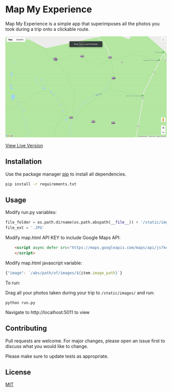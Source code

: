 # Map My Experience

Map My Experience is a simple app that superimposes all the photos you took during a trip onto a clickable route.

![Mockup](https://raw.githubusercontent.com/esteininger/Map-My-Experience/master/static/misc/ezgif-4-51254a8dd7f9.gif)


[View Live Version](https://phoroll.com)

## Installation

Use the package manager [pip](https://pip.pypa.io/en/stable/) to install all dependencies.

```bash
pip install -r requirements.txt
```

## Usage

Modify run.py variables:

```python
file_folder = os.path.dirname(os.path.abspath(__file__)) + '/static/img/map-my-experience'
file_ext = '.JPG'
```

Modify map.html API KEY to include Google Maps API:

```html
    <script async defer src="https://maps.googleapis.com/maps/api/js?key=API_KEY_HERE&callback=initMap">
    </script>
```

Modify map.html javascript variable:

```javascript
{"image": `/abs/path/of/images/${item.image_path}`}
```

To run:

Drag all your photos taken during your trip to ```/static/images/``` and run:

```shell
python run.py
```

Navigate to http://localhost:5011 to view


## Contributing
Pull requests are welcome. For major changes, please open an issue first to discuss what you would like to change.

Please make sure to update tests as appropriate.

## License
[MIT](https://choosealicense.com/licenses/mit/)
